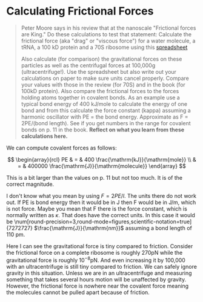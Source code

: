 # Calculating Frictional Forces #

> Peter Moore says in his review that at the nanoscale "Frictional forces are
> King." Do these calculations to test that statement:  Calculate the frictional
> force (aka "drag" or "viscous force") for a water molecule, a tRNA, a 100 kD
> protein and a 70S ribosome using this
> [spreadsheet](https://docs.google.com/spreadsheet/ccc?key=0AoEMT6hLl5eZdFZtemFSTWM0em9ZdU1LU2Y5c2FyQkE#gid=2)
>
>
> Also calculate (for comparison) the gravitational forces on these particles as
> well as the centrifugal forces at 100,000g (ultracentrifuge!). Use the
> spreadsheet but also write out your calculations on paper to make sure units
> cancel properly. Compare your values with those in the review (for 70S) and in
> the book (for 100kD protein). Also compare the frictional forces to the forces
> holding atoms together in covalent bonds. As an example use a typical bond
> energy of 400 kJ/mole to calculate the energy of one bond and from this
> calculate the force constant (kappa) assuming a harmonic oscillator with PE =
> the bond energy. Approximate as F = 2PE/(bond length). See if you get numbers
> in the range for covalent bonds on p. 11 in the book. __Reflect on what you
> learn from these calculations here.__

We can compute covalent forces as follows:

$$
\begin{array}{rcl}
PE & = & 400 \frac{\mathrm{kJ}}{\mathrm{mole}} \\
   & = & 400000 \frac{\mathrm{J}}{\mathrm{molecule}}
\end{array}
$$

This is a bit larger than the values on p. 11 but not too much. It is of the
correct magnitude.

I don't know what you mean by using $F = 2PE / l$. The units there do not work
out. If PE is bond energy then it would be in J then F would be in J/m, which is
not force. Maybe you mean that F there is the force constant, which is normally
written as $\kappa$. That does have the correct units. In this case it would be
\num[round-precision=3,round-mode=figures,scientific-notation=true]{7272727}
$\frac{\mathrm{J}}{\mathrm{nm}}$ assuming a bond length of 110 pm. 

Here I can see the gravitational force is tiny compared to friction. Consider
the frictional force on a complete ribosome is roughly 270pN while the
gravitational force is roughly $10^{-8}$pN. And even increasing it by 100,000
with an ultracentrifuge is still tiny compared to friction. We can safely ignore
gravity in this situation. Unless we are in an ultracentrifuge and measuring
something that takes several hours motion will be unaffected by gravity.
However, the frictional force is nowhere near the covalent force meaning the
molecules cannot be pulled apart because of friction.
